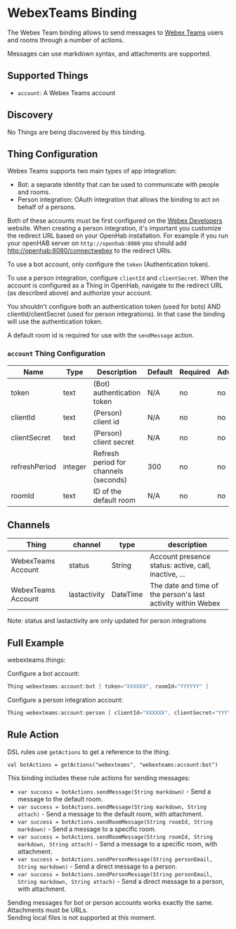 # WebexTeams Binding

The Webex Team binding allows to send messages to [Webex Teams](https://web.webex.com/) users and rooms through a number of actions.

Messages can use markdown syntax, and attachments are supported.

## Supported Things

- `account`: A Webex Teams account

## Discovery

No Things are being discovered by this binding.

## Thing Configuration

Webex Teams supports two main types of app integration:

- Bot: a separate identity that can be used to communicate with people and rooms.
- Person integration: OAuth integration that allows the binding to act on behalf of a persons.

Both of these accounts must be first configured on the [Webex Developers](https://developer.webex.com/my-apps) website.
When creating a person integration, it's important you customize the redirect URL based on your OpenHab installation.
For example if you run your openHAB server on `http://openhab:8080` you should add [http://openhab:8080/connectwebex](http://openhab:8080/connectwebex) to the redirect URIs.

To use a bot account, only configure the `token` (Authentication token).

To use a person integration, configure `clientId` and `clientSecret`.
When the account is configured as a Thing in OpenHab, navigate to the redirect URL (as described above) and authorize your account.

You shouldn't configure both an authentication token (used for bots) AND clientId/clientSecret (used for person integrations).  In that case the binding will use the authentication token.

A default room id is required for use with the `sendMessage` action.

### `account` Thing Configuration

| Name            | Type    | Description                           | Default | Required | Advanced |
|-----------------|---------|---------------------------------------|---------|----------|----------|
| token           | text    | (Bot) authentication token            | N/A     | no       | no       |
| clientId        | text    | (Person) client id                    | N/A     | no       | no       |
| clientSecret    | text    | (Person) client secret                | N/A     | no       | no       |
| refreshPeriod   | integer | Refresh period for channels (seconds) | 300     | no       | no       |
| roomId          | text    | ID of the default room                | N/A     | no       | no       |

## Channels

| Thing              | channel      | type      | description                                                  |
|--------------------|--------------|-----------|--------------------------------------------------------------|
| WebexTeams Account | status       | String    | Account presence status: active, call, inactive, ...         |
| WebexTeams Account | lastactivity | DateTime  | The date and time of the person's last activity within Webex |

Note: status and lastactivity are only updated for person integrations

## Full Example

webexteams.things:

Configure a bot account:

```java
Thing webexteams:account:bot [ token="XXXXXX", roomId="YYYYYY" ]
```

Configure a person integration account:

```java
Thing webexteams:account:person [ clientId="XXXXXX", clientSecret="YYYYYY", roomId="ZZZZZZ" ]
```

## Rule Action

DSL rules use `getActions` to get a reference to the thing.

`val botActions = getActions("webexteams", "webexteams:account:bot")`

This binding includes these rule actions for sending messages:

- `var success = botActions.sendMessage(String markdown)` - Send a message to the default room.
- `var success = botActions.sendMessage(String markdown, String attach)` - Send a message to the default room, with attachment.
- `var success = botActions.sendRoomMessage(String roomId, String markdown)` - Send a message to a specific room.
- `var success = botActions.sendRoomMessage(String roomId, String markdown, String attach)` - Send a message to a specific room, with attachment.
- `var success = botActions.sendPersonMessage(String personEmail, String markdown)` - Send a direct message to a person.
- `var success = botActions.sendPersonMessage(String personEmail, String markdown, String attach)` - Send a direct message to a person, with attachment.

Sending messages for bot or person accounts works exactly the same.
Attachments must be URLs.  
Sending local files is not supported at this moment.
